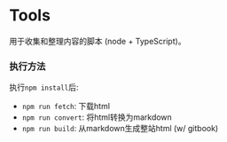 # Tools

用于收集和整理内容的脚本 (node + TypeScript)。

### 执行方法

执行`npm install`后:

- `npm run fetch`: 下载html
- `npm run convert`: 将html转换为markdown
- `npm run build`: 从markdown生成整站html (w/ gitbook)


